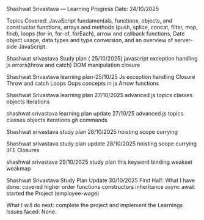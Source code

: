 Shashwat Srivastava — Learning Progress
Date: 24/10/2025

Topics Covered: JavaScript fundamentals, functions, objects, and constructor functions, arrays and methods (push, splice, concat, filter, map, find), loops (for-in, for-of, forEach), arrow and callback functions, Date object usage, data types and type conversion, and an overview of server-side JavaScript.

Shashwat srivastava Study plan ( 25/10/2025)
javascript exception handling
js errors(throw and catch)
DOM manipulation
closure

Shashwat Srivastava learning plan-25/10/25
Js exception handling 
Closure
Throw and catch
 Loops 
Oops concepts in js
Arrow functions

Shashwat Srivastava learning plan 27/10/2025
advanced js topics 
classes
objects 
iterations

shashwat srivastava learning plan update 27/10/25
advanced js topics 
classes
objects 
iterations
git commands

Shashwat srivastava study plan 28/10/2025
hoisting 
scope 
currying


Shashwat srivastava study plan  update 28/10/2025
hoisting 
scope 
currying 
IIFE
Closures

shashwat srivastava 29/10/2025 study plan
this keyword
binding 
weakset 
weakmap 

Shashwat Srivastava Study Plan Update 30/10/2025
First Half:
  What I have done: covered higher order functions 
constructors
inheritance
async await 
started the Project (employee-wage)

  What I will do next: complete the project and implement the Learnings
  Issues faced: None.